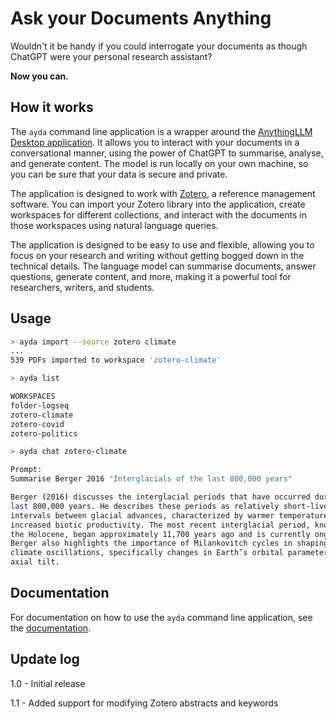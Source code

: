 # Ask your Documents Anything

Wouldn't it be handy if you could interrogate your documents as though ChatGPT were your personal research assistant?

**Now you can.**

## How it works

The `ayda` command line application is a wrapper around the [AnythingLLM Desktop application](https://useanything.com/). It allows you to interact with your documents in a conversational manner, using the power of ChatGPT to summarise, analyse, and generate content. The model is run locally on your own machine, so you can be sure that your data is secure and private.

The application is designed to work with [Zotero](https://www.zotero.org/), a reference management software. You can import your Zotero library into the application, create workspaces for different collections, and interact with the documents in those workspaces using natural language queries.

The application is designed to be easy to use and flexible, allowing you to focus on your research and writing without getting bogged down in the technical details. The language model can summarise documents, answer questions, generate content, and more, making it a powerful tool for researchers, writers, and students.

## Usage

```bash
> ayda import --source zotero climate
...
539 PDFs imported to workspace 'zotero-climate'

> ayda list

WORKSPACES
folder-logseq
zotero-climate
zotero-covid
zotero-politics

> ayda chat zotero-climate

Prompt:
Summarise Berger 2016 "Interglacials of the last 800,000 years"

Berger (2016) discusses the interglacial periods that have occurred during the
last 800,000 years. He describes these periods as relatively short-lived
intervals between glacial advances, characterized by warmer temperatures and
increased biotic productivity. The most recent interglacial period, known as
the Holocene, began approximately 11,700 years ago and is currently ongoing.
Berger also highlights the importance of Milankovitch cycles in shaping these
climate oscillations, specifically changes in Earth’s orbital parameters and
axial tilt.
```

## Documentation

For documentation on how to use the `ayda` command line application, see the [documentation](https://richardjlyon.github.io/ayda/).

## Update log

1.0 - Initial release

1.1 - Added support for modifying Zotero abstracts and keywords
